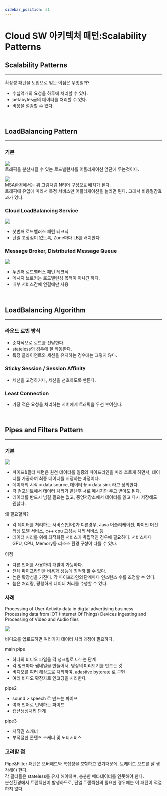 ```yaml
---
sidebar_position: 31
---
```


# Cloud SW 아키텍처 패턴:Scalability Patterns


## Scalability Patterns
---

확장성 패턴을 도입으로 얻는 이점은 무엇일까?  
- 수십억개의 요청을 하루에 처리할 수 있다.   
- petabytes급의 데이터를 처리할 수 있다.  
- 비용을 절감할 수 있다.  

<br/>

## LoadBalancing Pattern
---
### 기본

![](./img/co1.png)  
트래픽을 분산시킬 수 있는 로드밸런서를 어플리케이션 앞단에 두는것이다.   

 
![](./img/co2.png)  
MSA환경에서는 위 그림처럼 N티어 구성으로 배치가 된다.  
트래픽에 유입에 따라서 특정 서비스만 어플리케이션을 늘리면 된다. 그래서 비용절감효과가 있다.     


### Cloud LoadBalancing Service

![](./img/co4.png)  
- 첫번째 로드밸러스 패턴 테크닉  
- 단일 고장점이 없도록, Zone마다 LB를 배치한다.  


### Message Broker, Distributed Message Queue


![](./img/co3.png)  
- 두번째 로드밸러스 패턴 테크닉  
- 메시지 브로커는 로드밸런싱 목적이 아니긴 하다.  
- 내부 서비스간에 연결에만 사용  



<br/>

## LoadBalancing Algorithm
---

### 라운드 로빈 방식  
- 순차적으로 로드를 전달한다.  
- stateless의 경우에 잘 작동한다.  
- 특정 클라이언트와 세션을 유지하는 경우에는 그렇지 않다.

### Sticky Session / Session Affinity
- 세션을 고정하거나, 세션을 선호하도록 만든다.  

### Least Connection
- 가장 적은 요청을 처리하는 서버에게 트래픽을 우선 부여한다.  

<br/>

## Pipes and Filters Pattern
---

### 기본


![](./img/co5.png)  

- 파이프&필터 패턴은 원천 데이터를 일종의 파이프라인을 따라 흐르게 하면서, 데이터를 가공하여 최종 데이터를 저장하는 과정이다.   
- 데이터의 시작 = data source, 데이터 끝 = data sink 라고 정의한다.   
- 각 컴포넌트에서 데이터 처리가 끝난후 서로 메시지만 주고 받아도 된다.   
- 데이터를 반드시 넘길 필요는 없고, 중앙저장소에서 데이터를 읽고 다시 저장해도 괜찮다.  

왜 필요할까?  
- 각 데이터를 처리하는 서비스(언어)가 다른경우, Java 어플리케이션, 파이썬 머신러닝 모델 서비스, c++ cpu 고성능 처리 서비스 등  
- 데이터 처리를 위해 최적화된 서비스가 독립적인 경우에 필요하다.  서비스마다 GPU, CPU, Memory등 리소스 환경 구성이 다를 수 있다.  

이점  
- 다른 언어를 사용하여 개발이 가능하다.  
- 전체 파이프라인을 비용과 성능에 최적화 할 수 있다. 
- 높은 확장성을 가진다. 각 파이프라인의 단계마다 인스턴스 수를 조정할 수 있다.  
- 높은 처리량, 평행하게 데이터 처리를 수행할 수 있다.  

### 사례  

Processing of User Activity data in digital advertising business  
Processing data from IOT (Internet Of Things) Devices 
Ingesting and Processing of Video and Audio files  

![](./img/co6.png)  

비디오를 업로드하면 여러가지 데이터 처리 과정이 필요하다.    

main pipe
  - 하나의 비디오 파일을 각 청크별로 나누는 단계   
  - 각 청크마다 썸네일을 만들어서, 영상의 미리보기를 만드는 것  
  - 비디오를 여러 해상도로 처리하여, adaptive byterate 로 구현  
  - 여러 비디오 확장자로 인코딩을 처리한다.    

pipe2
  - sound > speech 로 만드는 파이프 
  - 여러 언어로 번역하는 파이프  
  - 캡션생성처리 단계  

pipe3
  - 저작권 스캐너  
  - 부적절한 콘텐츠 스케너 및 노티서비스  


### 고려할 점  

Pipe&Filter 패턴은 오버헤드와 복잡성을 포함하고 있기때문에, 트레이드 오프를 잘 생각해야 한다.   
각 필터들은 stateless를 유지 해야하며, 충분한 메타데이터를 인풋해야 한다.  
분산환경에서 트랜젝션이 발생하므로, 단일 트랜젝션의 필요한 경우에는 이 패턴이 적절하지 않다.  

